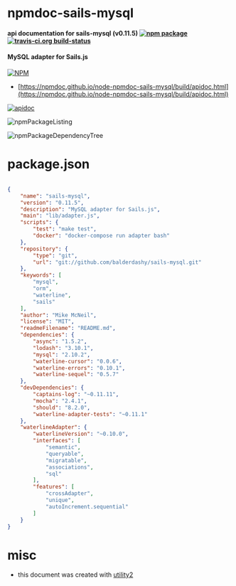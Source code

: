 # npmdoc-sails-mysql

#### api documentation for  sails-mysql (v0.11.5)  [![npm package](https://img.shields.io/npm/v/npmdoc-sails-mysql.svg?style=flat-square)](https://www.npmjs.org/package/npmdoc-sails-mysql) [![travis-ci.org build-status](https://api.travis-ci.org/npmdoc/node-npmdoc-sails-mysql.svg)](https://travis-ci.org/npmdoc/node-npmdoc-sails-mysql)

#### MySQL adapter for Sails.js

[![NPM](https://nodei.co/npm/sails-mysql.png?downloads=true&downloadRank=true&stars=true)](https://www.npmjs.com/package/sails-mysql)

- [https://npmdoc.github.io/node-npmdoc-sails-mysql/build/apidoc.html](https://npmdoc.github.io/node-npmdoc-sails-mysql/build/apidoc.html)

[![apidoc](https://npmdoc.github.io/node-npmdoc-sails-mysql/build/screenCapture.buildCi.browser.%252Ftmp%252Fbuild%252Fapidoc.html.png)](https://npmdoc.github.io/node-npmdoc-sails-mysql/build/apidoc.html)

![npmPackageListing](https://npmdoc.github.io/node-npmdoc-sails-mysql/build/screenCapture.npmPackageListing.svg)

![npmPackageDependencyTree](https://npmdoc.github.io/node-npmdoc-sails-mysql/build/screenCapture.npmPackageDependencyTree.svg)



# package.json

```json

{
    "name": "sails-mysql",
    "version": "0.11.5",
    "description": "MySQL adapter for Sails.js",
    "main": "lib/adapter.js",
    "scripts": {
        "test": "make test",
        "docker": "docker-compose run adapter bash"
    },
    "repository": {
        "type": "git",
        "url": "git://github.com/balderdashy/sails-mysql.git"
    },
    "keywords": [
        "mysql",
        "orm",
        "waterline",
        "sails"
    ],
    "author": "Mike McNeil",
    "license": "MIT",
    "readmeFilename": "README.md",
    "dependencies": {
        "async": "1.5.2",
        "lodash": "3.10.1",
        "mysql": "2.10.2",
        "waterline-cursor": "0.0.6",
        "waterline-errors": "0.10.1",
        "waterline-sequel": "0.5.7"
    },
    "devDependencies": {
        "captains-log": "~0.11.11",
        "mocha": "2.4.1",
        "should": "8.2.0",
        "waterline-adapter-tests": "~0.11.1"
    },
    "waterlineAdapter": {
        "waterlineVersion": "~0.10.0",
        "interfaces": [
            "semantic",
            "queryable",
            "migratable",
            "associations",
            "sql"
        ],
        "features": [
            "crossAdapter",
            "unique",
            "autoIncrement.sequential"
        ]
    }
}
```



# misc
- this document was created with [utility2](https://github.com/kaizhu256/node-utility2)
